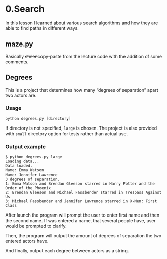 # 0.Search
In this lesson I learned about various search algorithms and how they are able to find paths in different ways.

## maze.py
Basically ~~stolen~~copy-paste from the lecture code with the addition of some comments.

## Degrees
This is a project that determines how many “degrees of separation” apart two actors are.

### Usage
```
python degrees.py [directory]
```
If directory is not specified, ```large``` is chosen.
The project is also provided with ```small``` directory option for tests rather than actual use.

### Output example
```
$ python degrees.py large
Loading data...
Data loaded.
Name: Emma Watson
Name: Jennifer Lawrence
3 degrees of separation.
1: Emma Watson and Brendan Gleeson starred in Harry Potter and the Order of the Phoenix
2: Brendan Gleeson and Michael Fassbender starred in Trespass Against Us
3: Michael Fassbender and Jennifer Lawrence starred in X-Men: First Class
```

After launch the program will prompt the user to enter first name and then the second name.
If was entered a name, that several people have, user would be prompted to clarify.

Then, the program will output the amount of degrees of separation the two entered actors have.

And finally, output each degree between actors as a string.
